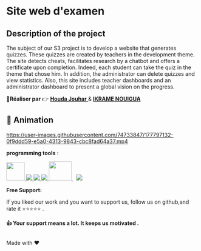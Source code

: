 # Site web d'examen

## Description of the project
The subject of our S3 project is to develop a website that generates
quizzes.
These quizzes are created by teachers in the development theme.
The site detects cheats, facilitates research by a chatbot and offers a
certificate upon completion. Indeed, each student can take the quiz in
the theme that chose him. In addition, the administrator can delete
quizzes and view statistics.
Also, this site includes teacher dashboards and an administrator dashboard to present a global vision on the progress.

 :boy:**Réaliser par** :point_right: <a href="https://github.com/houdajh"> **Houda Jouhar** </a> & <a href="https://github.com/ikramenouigua">
 **IKRAME NOUIGUA** </a>
 
 
## :movie_camera: Animation 
https://user-images.githubusercontent.com/74733847/177797132-0f9ddd59-e5a0-4313-9843-cbc8fad64a37.mp4



**programming tools** :


<p align="left"> 
<a href="https://www.oracle.com/fr/java/technologies/java-ee-glance.html" target="_blank"> <img src="https://ocs-consulting.be/wp-content/uploads/2018/03/java-ee-logo.png" width="48"/> </a> 
<a href="https://developer.mozilla.org/en-US/docs/Web/JavaScript" target="_blank"> <img src="https://img.icons8.com/color/48/000000/javascript.png"/> </a>
 <a href="https://www.w3.org/html/" target="_blank"> <img src="https://img.icons8.com/color/48/000000/html-5.png"/> </a> 
    <a href="https://www.w3schools.com/css/" target="_blank"> <img src="https://img.icons8.com/color/48/000000/css3.png"/> </a> 
    <a style="padding-right:8px;" href="https://tailwindcss.com/" target="_blank"> <img src="https://res.cloudinary.com/practicaldev/image/fetch/s--ecygAdzV--/c_imagga_scale,f_auto,fl_progressive,h_900,q_auto,w_1600/https://dev-to-uploads.s3.amazonaws.com/i/yto6cxdfb3tgqecyte3d.png" width="60" height="50"/> </a>
     <a style="padding-right:8px;" href="https://www.mysql.com/" target="_blank"> <img src="https://img.icons8.com/fluent/50/000000/mysql-logo.png"/> </a>
</p>

**Free Support:**

If you liked our work and you want to support us, follow us on github,and rate it :star::star::star::star::star: .

 **:thumbsup: Your support means a lot. It keeps us motivated .**





##

Made with :heart: 
